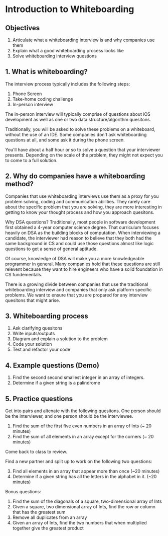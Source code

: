 # Introduction to Whiteboarding

## Objectives

1. Articulate what a whiteboarding interview is and why companies use them
2. Explain what a good whiteboarding process looks like
3. Solve whiteboarding interview questions

## 1. What is whiteboarding?

The interview process typically includes the following steps:

1. Phone Screen
2. Take-home coding challenge
3. In-person interview

The in-person interview will typically comprise of questions about iOS development as well as one or two data structure/algorithm quesitons.

Traditionally, you will be asked to solve these problems on a whiteboard, without the use of an IDE.  Some companies don't ask whiteboarding questions at all, and some ask it during the phone screen.

You'll have about a half hour or so to solve a question that your interviewer presents.  Depending on the scale of the problem, they might not expect you to come to a full solution.

## 2. Why do companies have a whiteboarding method?

Companies that use whiteboarding interviews use them as a proxy for you problem solving, coding and communication abilities.  They rarely care about the specific problem that you are solving, they are more interesting in getting to know your thought process and how you approach quesitons.

Why DSA questions?  Traditionally, most people in software development first obtained a 4-year computer science degree.  That curriculum focuses heavily on DSA as the building blocks of computation.  When interviewing a candidate, the interviewer had reason to believe that they both had the same background in CS and could use those questions almost like logic questions to get a sense of general aptitude.

Of course, knowledge of DSA will make you a more knowledgeable programmer in general.  Many companies hold that these questions are still relevent because they want to hire engineers who have a solid foundation in CS fundementals.

There is a growing divide between companies that use the traditional whiteboarding interview and companies that only ask platform specific problems.  We want to ensure that you are propared for any interview quesitons that might arise.

## 3. Whiteboarding process

1. Ask clarifying quesitons
2. Write inputs/outputs
3. Diagram and explain a solution to the problem
4. Code your solution
5. Test and refactor your code

## 4. Example questions (Demo)

1. Find the second second smallest integer in an array of integers.
2. Determine if a given string is a palindrome


## 5. Practice questions

Get into pairs and altenate with the following quesitons.  One person should be the interviewer, and one person should be the interviewee.

1. Find the sum of the first five even numbers in an array of Ints (~ 20 minutes)
2. Find the sum of all elements in an array except for the corners (~ 20 minutes)

Come back to class to review.

Find a new partner and split up to work on the following two questions:

3. Find all elements in an array that appear more than once (~20 minutes)
4. Determine if a given string has all the letters in the alphabet in it. (~20 minutes)

Bonus questions:

1. Find the sum of the diagonals of a square, two-dimensional array of Ints
2. Given a square, two dimensional array of Ints, find the row or column that has the greatest sum
3. Remove all duplicates from an array
4. Given an array of Ints, find the two numbers that when multiplied together give the greatest product